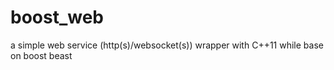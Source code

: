 # boost_web
a simple web service (http(s)/websocket(s)) wrapper with C++11 while base on boost beast
